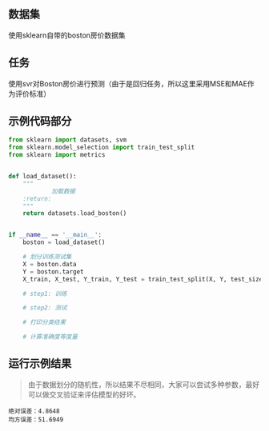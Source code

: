 ## 数据集
使用sklearn自带的boston房价数据集

## 任务
使用svr对Boston房价进行预测（由于是回归任务，所以这里采用MSE和MAE作为评价标准）

## 示例代码部分

```python 
from sklearn import datasets, svm
from sklearn.model_selection import train_test_split
from sklearn import metrics


def load_dataset():
    """
            加载数据
    :return:
    """
    return datasets.load_boston()


if __name__ == '__main__':
    boston = load_dataset()

    # 划分训练测试集
    X = boston.data
    Y = boston.target
    X_train, X_test, Y_train, Y_test = train_test_split(X, Y, test_size=0.3)

    # step1: 训练

    # step2: 测试

    # 打印分类结果

    # 计算准确度等度量
```

## 运行示例结果
> 由于数据划分的随机性，所以结果不尽相同，大家可以尝试多种参数，最好可以做交叉验证来评估模型的好坏。

```
绝对误差：4.8648
均方误差：51.6949
```